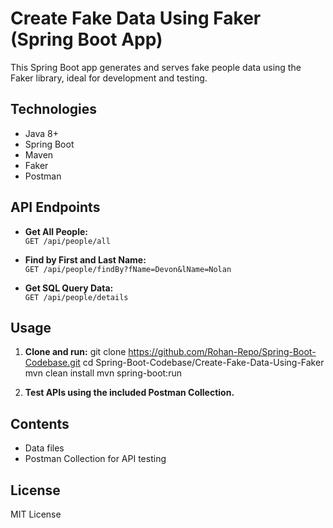 # Create Fake Data Using Faker (Spring Boot App)

This Spring Boot app generates and serves fake people data using the Faker library, ideal for development and testing.

## Technologies
- Java 8+
- Spring Boot
- Maven
- Faker
- Postman

## API Endpoints

- **Get All People:**  
  `GET /api/people/all`

- **Find by First and Last Name:**  
  `GET /api/people/findBy?fName=Devon&lName=Nolan`

- **Get SQL Query Data:**  
  `GET /api/people/details`

## Usage

1. **Clone and run:**
git clone https://github.com/Rohan-Repo/Spring-Boot-Codebase.git
cd Spring-Boot-Codebase/Create-Fake-Data-Using-Faker
mvn clean install
mvn spring-boot:run

2. **Test APIs using the included Postman Collection.**

## Contents
- Data files
- Postman Collection for API testing

## License

MIT License
